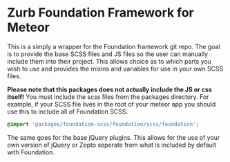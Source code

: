 Zurb Foundation Framework for Meteor
======================

This is a simply a wrapper for the Foundation framework git repo. The goal is to
provide the base SCSS files and JS files so the user can manually include them
into their project. This allows choice as to which parts you wish to use and
provides the mixins and variables for use in your own SCSS files.

**Please note that this packages does not actually include the JS or css
itself!** You must include the scss files from the packages directory. For
example, if your SCSS file lives in the root of your meteor app you should use
this to include all of Foundation SCSS.

```scss
@import 'packages/foundation-scss/foundation/scss/foundation';
```

The same goes for the base jQuery plugins. This allows for the use of your own
version of jQuery or Zepto seperate from what is included by default with
Foundation.
